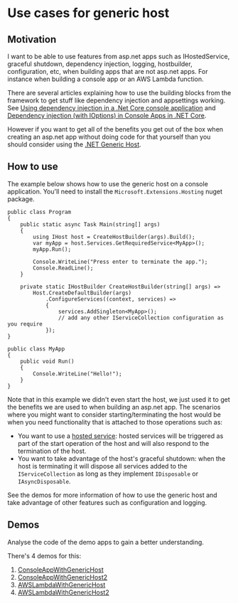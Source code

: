 ﻿# Use cases for generic host

## Motivation

I want to be able to use features from asp.net apps such as IHostedService, graceful shutdown, dependency injection, logging, hostbuilder, configuration, etc, when building apps that are not asp.net apps. For instance when building a console app or an AWS Lambda function.

There are several articles explaining how to use the building blocks from the framework to get stuff like dependency injection and appsettings working. See [Using dependency injection in a .Net Core console application](https://andrewlock.net/using-dependency-injection-in-a-net-core-console-application/) and [Dependency injection (with IOptions) in Console Apps in .NET Core](https://keestalkstech.com/2018/04/dependency-injection-with-ioptions-in-console-apps-in-net-core-2/).

However if you want to get all of the benefits you get out of the box when creating an asp.net app without doing code for that yourself than you should consider using the [.NET Generic Host](https://docs.microsoft.com/en-us/aspnet/core/fundamentals/host/generic-host).

## How to use

The example below shows how to use the generic host on a console application. You'll need to install the `Microsoft.Extensions.Hosting` nuget package.

```
public class Program
{
    public static async Task Main(string[] args)
    {
        using IHost host = CreateHostBuilder(args).Build();
        var myApp = host.Services.GetRequiredService<MyApp>();
        myApp.Run();

        Console.WriteLine("Press enter to terminate the app.");
        Console.ReadLine();
    }

    private static IHostBuilder CreateHostBuilder(string[] args) =>
        Host.CreateDefaultBuilder(args)
            .ConfigureServices((context, services) =>
            {
                services.AddSingleton<MyApp>();
                // add any other IServiceCollection configuration as you require
            });
}

public class MyApp
{
    public void Run()
    {
        Console.WriteLine("Hello!");
    }
}
```

Note that in this example we didn't even start the host, we just used it to get the benefits we are used to when building an asp.net app. The scenarios where you might want to consider starting/terminating the host would be when you need functionality that is attached to those operations such as:

- You want to use a [hosted service](https://docs.microsoft.com/en-us/aspnet/core/fundamentals/host/hosted-services): hosted services will be triggered as part of the start operation of the host and will also respond to the termination of the host.
- You want to take advantage of the host's graceful shutdown: when the host is terminating it will dispose all services added to the `IServiceCollection` as long as they implement `IDisposable` or `IAsyncDisposable`.

See the demos for more information of how to use the generic host and take advantage of other features such as configuration and logging.

## Demos

Analyse the code of the demo apps to gain a better understanding.

There's 4 demos for this:

1) [ConsoleAppWithGenericHost](/demos/guides/ConsoleAppWithGenericHost/README.md)
2) [ConsoleAppWithGenericHost2](/demos/guides/ConsoleAppWithGenericHost2/README.md)
3) [AWSLambdaWithGenericHost](/demos/guides/AWSLambdaWithGenericHost/README.md)
4) [AWSLambdaWithGenericHost2](/demos/guides/AWSLambdaWithGenericHost2/README.md)
